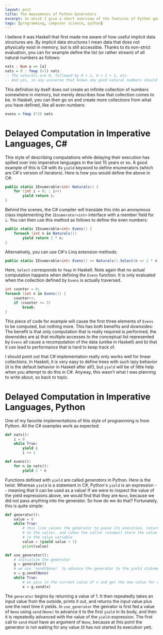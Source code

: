 ```yaml
---
layout: post
title: The Awesomness of Python Generators
excerpt: In which I give a short overview of the features of Python generators.
tags: [programming, computer science, python]
---
```


I believe it was Haskell that first made me aware of how useful implicit data structures are. By implicit data structures I mean data that does not physically exist in memory, but is still accessible. Thanks to its non-strict evaluation, you can for example define the list (or rather stream) of all natural numbers as follows:
```haskell
nats : Num a => [a]
nats = 0 : fmap (+1) nats
-- The naturals are 0, followed by 0 + 1, 0 + 1 + 1, etc.
-- And yes, in any universe that knows any good natural numbers should start with 0, not 1.
```
This definition by itself does *not* create an infinite collection of numbers somewhere in memory, but merely describes how that collection comes to be. In Haskell, you can then go on and create more collections from what you have defined, like all even numbers:
```haskell
evens = fmap (*2) nats
```

# Delayed Computation in Imperative Languages, C\#
This style of describing computations while delaying their execution has spilled over into imperative languages in the last 15 years or so. A good example of this is C# with its `yield` keyword to define enumerators (which are C#'s version of iterators). Here is how you would define the above in C#:
```csharp
public static IEnumerable<int> Naturals() {
    for (int i = 0; ; i++)
        yield return i;
}
```
Behind the scenes, the C# compiler will translate this into an anonymous class implementing the `IEnumerator<int>` interface with a member field for `i`. You can then use this method as follows to define the even numbers:
```csharp
public static IEnumerable<int> Evens() {
    foreach (int n in Naturals())
        yield return 2 * n;
}
```
Alternatively, you can use C#'s Linq extension methods:
```csharp
public static IEnumerable<int> Evens() => Naturals().Select(n => 2 * n);
```
Here, `Select` corresponds to `fmap` in Haskell. Note again that no actual computation happens when defining the `Evens` function. It is only evaluated when the collection defined by `Evens` is actually traversed.
```csharp
int counter = 0;
foreach (int n in Evens()) {
    counter++;
    if (counter >= 3)
        break;
}
```
This piece of code for example will cause the first three elements of `Evens` to be computed, but nothing more. This has both benefits and downsides: The benefit is that only computation that is really required is performed, the downsides are a) that multiple accesses to the conceptual list represented by `Evens` all cause a recomputation of the data (unlike in Haskell) and b) that it can lead to performance that is hard to keep track of.

I should point out that C# implementation really only works well for linear collections. In Haskell, it is very easy to define trees with such lazy behavior (it is the default behavior in Haskell after all!), but `yield` will be of little help when you attempt to do this in C#. Anyway, this wasn't what I was planning to write about, so back to topic.

# Delayed Computation in Imperative Languages, Python
One of my favorite implementations of this style of programming is from Python. All the C# examples work as expected:
```python
def nats():
    i = 0
    while True:
        yield i
        i += 1

def evens():
    for n in nats():
        yield 2 * n
```
Functions defined with `yield` are called *generators* in Python.
Here is the twist: Whereas `yield` is a statement in C#, Python's `yield` is an expression -- meaning that it can be used as a value! If we were to inspect the value of the yield expressions above, we would find that they are `None`, because we did not pass anything into the generator. So how do we do that? Fortunately, this is quite simple:
```python
def generator():
    value = 0
    while True:
        # this line causes the generator to pause its execution, return the current value plus 1
        # to the caller, and (when the caller resumes) store the value passed in by the caller
        # in the value variable
        value = (yield value + 1)
        print(value)

def use_generator():
    # initialize the generator
    g = generator()
    # we use `send(None)` to advance the generator to the yield statement and get its initial value
    x = g.send(None)
    while True:
        # we pass in the current value of x and get the new value for x
        x = g.send(x)
```
The `generator` begins by returning a value of 1. It then repeatedly takes an input value from the outside, prints it out, and returns the input value plus one the next time it yields. In `use_generator` the genrator is first fed a value of `None` using `send(None)` to advance it to the first `yield` in its body, and then it is repeatedly advanced with the value of the `yield`-expression. The first call to `send` *must* have an argument of `None`, because at this point the generator is not waiting for any value (it has not started its execution yet).